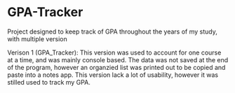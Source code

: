 # GPA-Tracker
Project designed to keep track of GPA throughout the years of my study, with multiple version

Verison 1 (GPA_Tracker):
This version was used to account for one course at a time, and was mainly console based. The data was not saved at the end of the program,
however an organzied list was printed out to be copied and paste into a notes app. This version lack a lot of usability, however it was 
stilled used to track my GPA.


